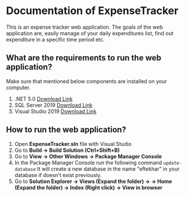 # Documentation of ExpenseTracker
This is an expense tracker web application. The goals of the web application are, easily manage of your daily expenditures list, find out expenditure in a specific time period etc.

## What are the requirements to run the web application?
Make sure that mentioned below components are installed on your computer.
1. .NET 5.0 [Download Link](https://dotnet.microsoft.com/en-us/download/dotnet/5.0)
2. SQL Server 2019 [Download Link](https://www.microsoft.com/en-sg/sql-server/sql-server-downloads)
3. Visual Studio 2019 [Download Link](https://visualstudio.microsoft.com/)

## How to run the web application?
1. Open **ExpenseTracker.sln** file with Visual Studio
2. Go to **Build -> Build Solution (Ctrl+Shift+B)**
3. Go to **View -> Other Windows -> Package Manager Console**
4. In the Package Manager Console run the following command 
    ```update-database```
    It will create a new database in the name "eftekhar" in your database if doesn't exist previously.
5. Go to **Solution Explorer -> Views (Expand the folder) -> -> Home (Expand the folder) -> Index   (Right click) -> View in browser**

